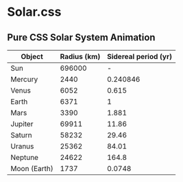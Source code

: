 # Solar.css
## Pure CSS Solar System Animation

|Object       |Radius (km) |Sidereal period (yr) |
|-------------|------------|---------------------|
|Sun          |696000      |-                    |
|Mercury      |2440        |0.240846             |
|Venus        |6052        |0.615                |
|Earth        |6371        |1                    |
|Mars         |3390        |1.881                |
|Jupiter      |69911       |11.86                |
|Saturn       |58232       |29.46                |
|Uranus       |25362       |84.01                |
|Neptune      |24622       |164.8                |
|Moon (Earth) |1737        |0.0748               |